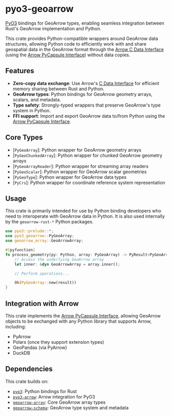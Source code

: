 # pyo3-geoarrow

[PyO3](https://pyo3.rs/) bindings for GeoArrow types, enabling seamless integration between Rust's GeoArrow implementation and Python.

This crate provides Python-compatible wrappers around GeoArrow data structures, allowing Python code to efficiently work with and share geospatial data in the GeoArrow format through the [Arrow C Data Interface][arrow-c-data-interface] (using the [Arrow PyCapsule Interface][arrow-pycapsule-interface]) without data copies.

[arrow-c-data-interface]: https://arrow.apache.org/docs/format/CDataInterface.html
[arrow-pycapsule-interface]: https://arrow.apache.org/docs/format/CDataInterface/PyCapsuleInterface.html

## Features

- **Zero-copy data exchange**: Use Arrow's [C Data Interface][arrow-c-data-interface] for efficient memory sharing between Rust and Python.
- **GeoArrow types**: Python bindings for GeoArrow geometry arrays, scalars, and metadata.
- **Type safety**: Strongly-typed wrappers that preserve GeoArrow's type system in Python.
- **FFI support**: Import and export GeoArrow data to/from Python using the [Arrow PyCapsule Interface][arrow-pycapsule-interface].

## Core Types

- [`PyGeoArray`]: Python wrapper for GeoArrow geometry arrays
- [`PyGeoChunkedArray`]: Python wrapper for chunked GeoArrow geometry arrays
- [`PyGeoArrayReader`]: Python wrapper for streaming array readers
- [`PyGeoScalar`]: Python wrapper for GeoArrow scalar geometries
- [`PyGeoType`]: Python wrapper for GeoArrow data types
- [`PyCrs`]: Python wrapper for coordinate reference system representation

## Usage

This crate is primarily intended for use by Python binding developers who need to interoperate with GeoArrow data in Python. It is also used internally by the `geoarrow-rust-*` Python packages.

```rust
use pyo3::prelude::*;
use pyo3_geoarrow::PyGeoArray;
use geoarrow_array::GeoArrowArray;

#[pyfunction]
fn process_geometry(py: Python, array: PyGeoArray) -> PyResult<PyGeoArray> {
    // Access the underlying GeoArrow array
    let inner: &dyn GeoArrowArray = array.inner();

    // Perform operations...

    Ok(PyGeoArray::new(result))
}
```

## Integration with Arrow

This crate implements the [Arrow PyCapsule Interface](https://arrow.apache.org/docs/format/CDataInterface/PyCapsuleInterface.html), allowing GeoArrow objects to be exchanged with any Python library that supports Arrow, including:

- PyArrow
- Polars (once they support extension types)
- GeoPandas (via PyArrow)
- DuckDB

## Dependencies

This crate builds on:

- [`pyo3`](https://docs.rs/pyo3): Python bindings for Rust
- [`pyo3-arrow`](https://docs.rs/pyo3-arrow): Arrow integration for PyO3
- [`geoarrow-array`](https://docs.rs/geoarrow-array): Core GeoArrow array types
- [`geoarrow-schema`](https://docs.rs/geoarrow-schema): GeoArrow type system and metadata
